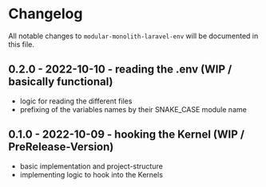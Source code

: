 # Changelog

All notable changes to `modular-monolith-laravel-env` will be documented in this file.

## 0.2.0 - 2022-10-10 - reading the .env (WIP / basically functional) 
- logic for reading the different files
- prefixing of the variables names by their SNAKE_CASE module name

## 0.1.0 - 2022-10-09 - hooking the Kernel (WIP / PreRelease-Version)
- basic implementation and project-structure
- implementing logic to hook into the Kernels
